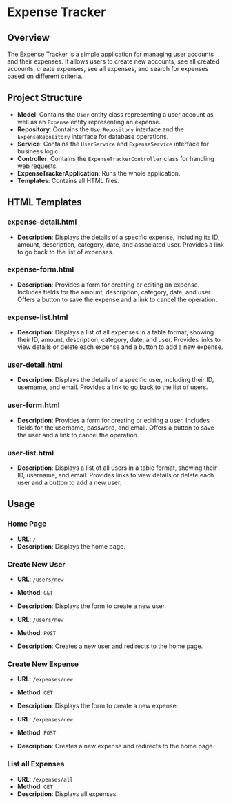# Expense Tracker

## Overview
The Expense Tracker is a simple application for managing user accounts and their expenses. It allows users to create new accounts, see all created accounts, create expenses, see all expenses, and search for expenses based on different criteria.

## Project Structure

- **Model**: Contains the `User` entity class representing a user account as well as an `Expense` entity representing an expense.
- **Repository**: Contains the `UserRepository` interface and the `ExpenseRepository` interface for database operations.
- **Service**: Contains the `UserService` and `ExpenseService` interface for business logic.
- **Controller**: Contains the `ExpenseTrackerController` class for handling web requests.
- **ExpenseTrackerApplication**: Runs the whole application.
- **Templates**: Contains all HTML files.

## HTML Templates

### expense-detail.html
- **Description**: Displays the details of a specific expense, including its ID, amount, description, category, date, and associated user. Provides a link to go back to the list of expenses.

### expense-form.html
- **Description**: Provides a form for creating or editing an expense. Includes fields for the amount, description, category, date, and user. Offers a button to save the expense and a link to cancel the operation.

### expense-list.html
- **Description**: Displays a list of all expenses in a table format, showing their ID, amount, description, category, date, and user. Provides links to view details or delete each expense and a button to add a new expense.

### user-detail.html
- **Description**: Displays the details of a specific user, including their ID, username, and email. Provides a link to go back to the list of users.

### user-form.html
- **Description**: Provides a form for creating or editing a user. Includes fields for the username, password, and email. Offers a button to save the user and a link to cancel the operation.

### user-list.html
- **Description**: Displays a list of all users in a table format, showing their ID, username, and email. Provides links to view details or delete each user and a button to add a new user.

## Usage

### Home Page
- **URL**: `/`
- **Description**: Displays the home page.

### Create New User
- **URL**: `/users/new`
- **Method**: `GET`
- **Description**: Displays the form to create a new user.

- **URL**: `/users/new`
- **Method**: `POST`
- **Description**: Creates a new user and redirects to the home page.

### Create New Expense
- **URL**: `/expenses/new`
- **Method**: `GET`
- **Description**: Displays the form to create a new expense.

- **URL**: `/expenses/new`
- **Method**: `POST`
- **Description**: Creates a new expense and redirects to the home page.

### List all Expenses
- **URL**: `/expenses/all`
- **Method**: `GET`
- **Description**: Displays all expenses.


